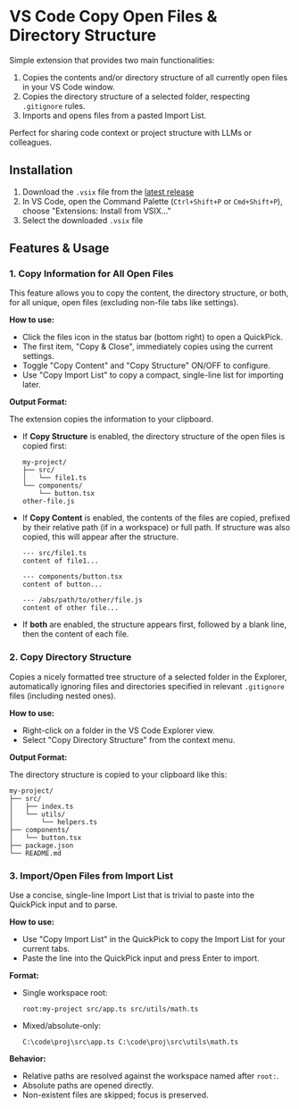 # VS Code Copy Open Files & Directory Structure

Simple extension that provides two main functionalities:

1. Copies the contents and/or directory structure of all currently open files in your VS Code window.
2. Copies the directory structure of a selected folder, respecting `.gitignore` rules.
3. Imports and opens files from a pasted Import List.

Perfect for sharing code context or project structure with LLMs or colleagues.

## Installation

1. Download the `.vsix` file from the [latest release](https://github.com/rettend/vscode-copy-open-files/releases)
2. In VS Code, open the Command Palette (`Ctrl+Shift+P` or `Cmd+Shift+P`), choose "Extensions: Install from VSIX..."
3. Select the downloaded `.vsix` file

## Features & Usage

### 1. Copy Information for All Open Files

This feature allows you to copy the content, the directory structure, or both, for all unique, open files (excluding non-file tabs like settings).

**How to use:**

* Click the files icon in the status bar (bottom right) to open a QuickPick.
* The first item, "Copy & Close", immediately copies using the current settings.
* Toggle "Copy Content" and "Copy Structure" ON/OFF to configure.
* Use "Copy Import List" to copy a compact, single-line list for importing later.

**Output Format:**

The extension copies the information to your clipboard.

* If **Copy Structure** is enabled, the directory structure of the open files is copied first:

    ```plaintext
    my-project/
    ├── src/
    │   └── file1.ts
    └── components/
        └── button.tsx
    other-file.js
    ```

* If **Copy Content** is enabled, the contents of the files are copied, prefixed by their relative path (if in a workspace) or full path. If structure was also copied, this will appear after the structure.

    ```plaintext
    --- src/file1.ts
    content of file1...

    --- components/button.tsx
    content of button...

    --- /abs/path/to/other/file.js
    content of other file...
    ```

* If **both** are enabled, the structure appears first, followed by a blank line, then the content of each file.

### 2. Copy Directory Structure

Copies a nicely formatted tree structure of a selected folder in the Explorer, automatically ignoring files and directories specified in relevant `.gitignore` files (including nested ones).

**How to use:**

* Right-click on a folder in the VS Code Explorer view.
* Select "Copy Directory Structure" from the context menu.

**Output Format:**

The directory structure is copied to your clipboard like this:

```plaintext
my-project/
├── src/
│   ├── index.ts
│   └── utils/
│       └── helpers.ts
├── components/
│   └── button.tsx
├── package.json
└── README.md
```

### 3. Import/Open Files from Import List

Use a concise, single-line Import List that is trivial to paste into the QuickPick input and to parse.

**How to use:**

* Use "Copy Import List" in the QuickPick to copy the Import List for your current tabs.
* Paste the line into the QuickPick input and press Enter to import.

**Format:**

* Single workspace root:

  ```plaintext
  root:my-project src/app.ts src/utils/math.ts
  ```

* Mixed/absolute-only:

  ```plaintext
  C:\code\proj\src\app.ts C:\code\proj\src\utils\math.ts
  ```

**Behavior:**

* Relative paths are resolved against the workspace named after `root:`.
* Absolute paths are opened directly.
* Non-existent files are skipped; focus is preserved.
